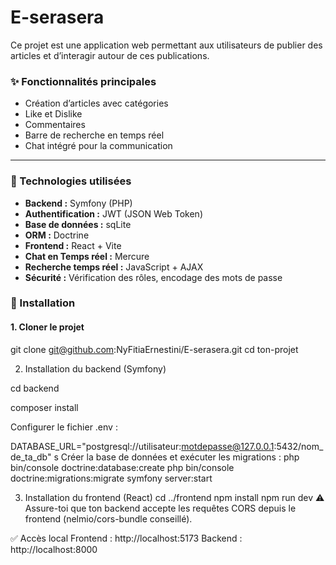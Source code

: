 # E-serasera
Ce projet est une application web permettant aux utilisateurs de publier des articles et d’interagir autour de ces publications.

### ✨ Fonctionnalités principales

- Création d’articles avec catégories
- Like et Dislike
- Commentaires
- Barre de recherche en temps réel
- Chat intégré pour la communication

---

### 🧰 Technologies utilisées

- **Backend :** Symfony (PHP)
- **Authentification :** JWT (JSON Web Token)
- **Base de données :** sqLite
- **ORM :** Doctrine
- **Frontend :** React + Vite
- **Chat en Temps réel :** Mercure
- **Recherche temps réel :** JavaScript + AJAX
- **Sécurité :** Vérification des rôles, encodage des mots de passe

### 🚀 Installation

#### 1. Cloner le projet
git clone git@github.com:NyFitiaErnestini/E-serasera.git
cd ton-projet

2. Installation du backend (Symfony)
   
cd backend

composer install

Configurer le fichier .env :

DATABASE_URL="postgresql://utilisateur:motdepasse@127.0.0.1:5432/nom_de_ta_db"
s
Créer la base de données et exécuter les migrations :
php bin/console doctrine:database:create
php bin/console doctrine:migrations:migrate
symfony server:start

3. Installation du frontend (React)
cd ../frontend
npm install
npm run dev
⚠️ Assure-toi que ton backend accepte les requêtes CORS depuis le frontend (nelmio/cors-bundle conseillé).

✅ Accès local
Frontend : http://localhost:5173
Backend : http://localhost:8000
